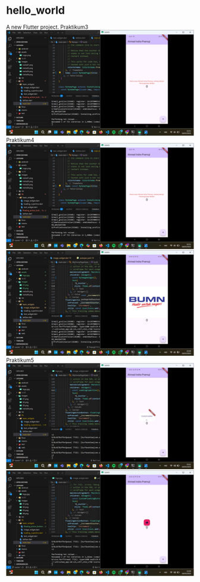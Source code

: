 # hello_world

A new Flutter project.
Praktikum3
![Screenshoot Hello_World](images/01.png)
Praktikum4
![Screenshoot Hello_World](images/02.png)
![Screenshoot Hello_World](images/03.png)
Praktikum5
![Screenshoot Hello_World](images/04.png)
![Screenshoot Hello_World](images/05.png)


